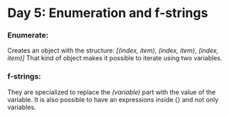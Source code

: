 # Day 5: Enumeration and f-strings

### Enumerate:
Creates an object with the structure:
*[(index, item)*, *(index, item)*, *(index, item)]*
That kind of object makes it possible to iterate using two variables.

### f-strings:
They are specialized to replace the *(variable)* part with the value of the variable. It is also possible to have an expressions inside {} and not only variables.